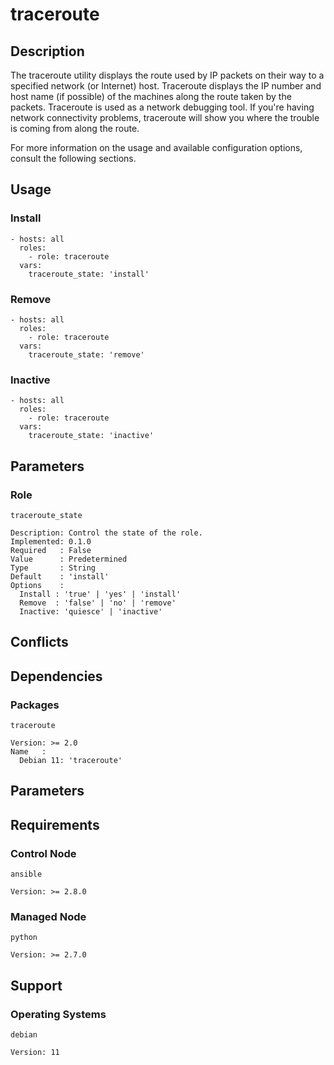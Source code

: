# traceroute

## Description

The traceroute utility displays the route used by IP packets on their way to a
specified network (or Internet) host. Traceroute displays the IP number and host
name (if possible) of the machines along the route taken by the packets.
Traceroute is used as a network debugging tool. If you're having network
connectivity problems, traceroute will show you where the trouble is coming from
along the route.

For more information on the usage and available configuration options,
consult the following sections.

## Usage

### Install

```
- hosts: all
  roles:
    - role: traceroute
  vars:
    traceroute_state: 'install'
```

### Remove

```
- hosts: all
  roles:
    - role: traceroute
  vars:
    traceroute_state: 'remove'
```

### Inactive

```
- hosts: all
  roles:
    - role: traceroute
  vars:
    traceroute_state: 'inactive'
```

## Parameters

### Role

`traceroute_state`

    Description: Control the state of the role.
    Implemented: 0.1.0
    Required   : False
    Value      : Predetermined
    Type       : String
    Default    : 'install'
    Options    :
      Install : 'true' | 'yes' | 'install'
      Remove  : 'false' | 'no' | 'remove'
      Inactive: 'quiesce' | 'inactive'

## Conflicts

## Dependencies

### Packages

`traceroute`

    Version: >= 2.0
    Name   :
      Debian 11: 'traceroute'

## Parameters

## Requirements

### Control Node

`ansible`

    Version: >= 2.8.0

### Managed Node

`python`

    Version: >= 2.7.0

## Support

### Operating Systems

`debian`

    Version: 11
